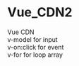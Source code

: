 # Vue_CDN2

Vue CDN <br />
v-model for input <br />
v-on:click for event <br />
v-for for loop array
